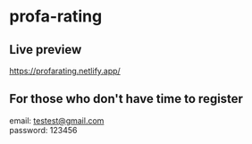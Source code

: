 # profa-rating


Live preview
-----------------------------------------------------
https://profarating.netlify.app/

For those who don't have time to register
-----------------------------------------------------
email: testest@gmail.com  
password: 123456
